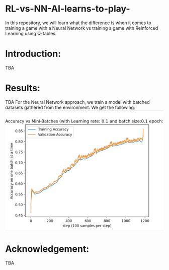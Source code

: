 # RL-vs-NN-AI-learns-to-play-

In this repository, we will learn what the difference is when it comes to training a game with a Neural Network vs training a game with Reinforced Learning using Q-tables.

# Introduction:
TBA

# Results:
TBA
For the Neural Network approach, we train a model with batched datasets gathered from the environment. We get the following:
![Alt text](https://github.com/yvielcastillejos/RL-vs-NN-AI-learns-to-play-/blob/main/TrainvsValid.png?raw=true "Train vs Validation Accuracy")

# Acknowledgement:
TBA
